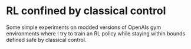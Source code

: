 # RL confined by classical control

Some simple experiments on modded versions of OpenAIs gym environments where I try to train an RL policy while staying within bounds defined safe by classical control.
